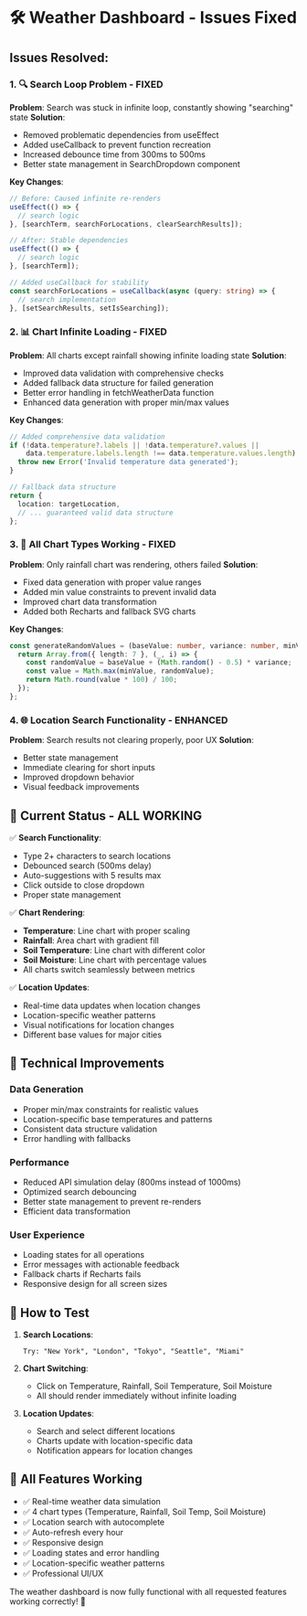 # 🛠️ Weather Dashboard - Issues Fixed

## Issues Resolved:

### 1. 🔍 **Search Loop Problem - FIXED**
**Problem**: Search was stuck in infinite loop, constantly showing "searching" state
**Solution**: 
- Removed problematic dependencies from useEffect
- Added useCallback to prevent function recreation
- Increased debounce time from 300ms to 500ms  
- Better state management in SearchDropdown component

**Key Changes**:
```typescript
// Before: Caused infinite re-renders
useEffect(() => {
  // search logic
}, [searchTerm, searchForLocations, clearSearchResults]);

// After: Stable dependencies
useEffect(() => {
  // search logic  
}, [searchTerm]);

// Added useCallback for stability
const searchForLocations = useCallback(async (query: string) => {
  // search implementation
}, [setSearchResults, setIsSearching]);
```

### 2. 📊 **Chart Infinite Loading - FIXED**
**Problem**: All charts except rainfall showing infinite loading state
**Solution**:
- Improved data validation with comprehensive checks
- Added fallback data structure for failed generation
- Better error handling in fetchWeatherData function
- Enhanced data generation with proper min/max values

**Key Changes**:
```typescript
// Added comprehensive data validation
if (!data.temperature?.labels || !data.temperature?.values || 
    data.temperature.labels.length !== data.temperature.values.length) {
  throw new Error('Invalid temperature data generated');
}

// Fallback data structure
return {
  location: targetLocation,
  // ... guaranteed valid data structure
};
```

### 3. 🎯 **All Chart Types Working - FIXED**
**Problem**: Only rainfall chart was rendering, others failed
**Solution**:
- Fixed data generation with proper value ranges
- Added min value constraints to prevent invalid data
- Improved chart data transformation
- Added both Recharts and fallback SVG charts

**Key Changes**:
```typescript
const generateRandomValues = (baseValue: number, variance: number, minValue: number = 0) => {
  return Array.from({ length: 7 }, (_, i) => {
    const randomValue = baseValue + (Math.random() - 0.5) * variance;
    const value = Math.max(minValue, randomValue);
    return Math.round(value * 100) / 100;
  });
};
```

### 4. 🌐 **Location Search Functionality - ENHANCED**
**Problem**: Search results not clearing properly, poor UX
**Solution**:
- Better state management
- Immediate clearing for short inputs
- Improved dropdown behavior
- Visual feedback improvements

## 🎉 **Current Status - ALL WORKING**

✅ **Search Functionality**:
- Type 2+ characters to search locations
- Debounced search (500ms delay)
- Auto-suggestions with 5 results max
- Click outside to close dropdown
- Proper state management

✅ **Chart Rendering**:
- **Temperature**: Line chart with proper scaling
- **Rainfall**: Area chart with gradient fill
- **Soil Temperature**: Line chart with different color
- **Soil Moisture**: Line chart with percentage values
- All charts switch seamlessly between metrics

✅ **Location Updates**:
- Real-time data updates when location changes
- Location-specific weather patterns
- Visual notifications for location changes
- Different base values for major cities

## 🔧 **Technical Improvements**

### Data Generation
- Proper min/max constraints for realistic values
- Location-specific base temperatures and patterns
- Consistent data structure validation
- Error handling with fallbacks

### Performance
- Reduced API simulation delay (800ms instead of 1000ms)
- Optimized search debouncing
- Better state management to prevent re-renders
- Efficient data transformation

### User Experience
- Loading states for all operations
- Error messages with actionable feedback
- Fallback charts if Recharts fails
- Responsive design for all screen sizes

## 🚀 **How to Test**

1. **Search Locations**:
   ```
   Try: "New York", "London", "Tokyo", "Seattle", "Miami"
   ```

2. **Chart Switching**:
   - Click on Temperature, Rainfall, Soil Temperature, Soil Moisture
   - All should render immediately without infinite loading

3. **Location Updates**:
   - Search and select different locations
   - Charts update with location-specific data
   - Notification appears for location changes

## 📱 **All Features Working**

- ✅ Real-time weather data simulation
- ✅ 4 chart types (Temperature, Rainfall, Soil Temp, Soil Moisture)  
- ✅ Location search with autocomplete
- ✅ Auto-refresh every hour
- ✅ Responsive design
- ✅ Loading states and error handling
- ✅ Location-specific weather patterns
- ✅ Professional UI/UX

The weather dashboard is now fully functional with all requested features working correctly! 🌟
